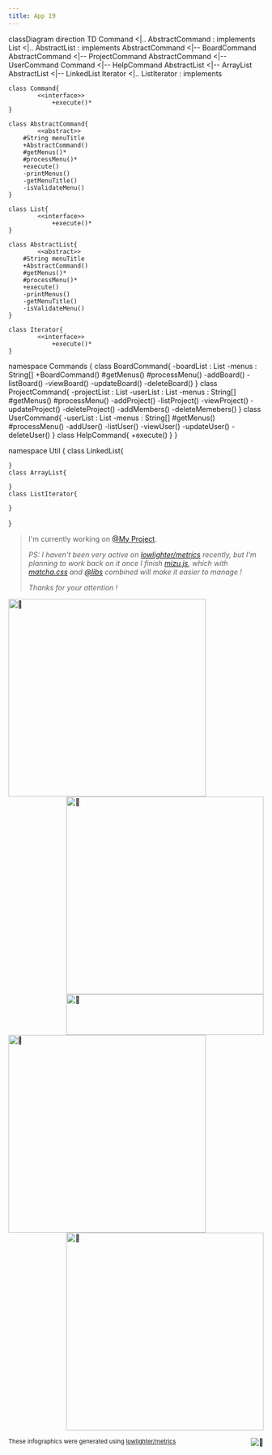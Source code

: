 ```yaml
---
title: App 19
---
```

classDiagram
		direction TD
    Command <|.. AbstractCommand : implements
    List <|.. AbstractList : implements
    AbstractCommand <|-- BoardCommand
    AbstractCommand <|-- ProjectCommand
    AbstractCommand <|-- UserCommand
    Command <|-- HelpCommand
    AbstractList <|-- ArrayList
    AbstractList <|-- LinkedList
    Iterator <|.. ListIterator : implements
    
    class Command{
		    <<interface>>
				+execute()*
    }
    
    class AbstractCommand{
    		<<abstract>>
        #String menuTitle
        +AbstractCommand()
        #getMenus()*
        #processMenu()*
        +execute()
        -printMenus()
        -getMenuTitle()
        -isValidateMenu()
    }
    
    class List{
		    <<interface>>
				+execute()*
    }    
    
    class AbstractList{
    		<<abstract>>
        #String menuTitle
        +AbstractCommand()
        #getMenus()*
        #processMenu()*
        +execute()
        -printMenus()
        -getMenuTitle()
        -isValidateMenu()
    }
    
    class Iterator{
		    <<interface>>
				+execute()*
    }       

namespace Commands {
    class BoardCommand{
        -boardList : List
        -menus : String[]
        +BoardCommand()
        #getMenus()
        #processMenu()
        -addBoard()
        -listBoard()
        -viewBoard()
        -updateBoard()
        -deleteBoard()
    }
    class ProjectCommand{
        -projectList : List
        -userList : List 
        -menus : String[]
        #getMenus()
        #processMenu()
        -addProject()
        -listProject()
        -viewProject()
        -updateProject()
        -deleteProject()
        -addMembers()
        -deleteMemebers()
    }
    class UserCommand{
        -userList : List
        -menus : String[]
        #getMenus()
        #processMenu()
        -addUser()
        -listUser()
        -viewUser()
        -updateUser()
        -deleteUser()
    }
    class HelpCommand{
        +execute()
    }
}



namespace Util {
    class LinkedList{

    }
    class ArrayList{

    }
    class ListIterator{

    }
}




> I'm currently working on [@My Project](https://github.com/backnback/bitcamp-mystudy/tree/main/myapp).
> 
> 
> *PS: I haven't been very active on [lowlighter/metrics](https://github.com/lowlighter/metrics) recently, but I'm planning to work back on it once I finish [mizu.js](https://mizu.sh), which with [matcha.css](https://matcha.mizu.sh) and [@libs](https://github.com/lowlighter/libs) combined will make it easier to manage !*
> 
> *Thanks for your attention !*

[<img align="left" width="390" alt="🦑" src="https://gist.githubusercontent.com/lowlighter/3c6eaedf50273adfb7a510822672f570/raw/general.svg">](#)
[<img align="right" width="390" alt="🦑" src="https://gist.githubusercontent.com/lowlighter/3c6eaedf50273adfb7a510822672f570/raw/medias.svg?p">](#)
[<img align="right" width="390" height="80" alt="🦑" src="https://gist.githubusercontent.com/lowlighter/3c6eaedf50273adfb7a510822672f570/raw/placeholder.svg">](#)

[<img align="left" width="390" alt="🦑" src="https://gist.githubusercontent.com/lowlighter/3c6eaedf50273adfb7a510822672f570/raw/sponsors.svg">](https://github.com/sponsors/lowlighter)
[<img align="right" width="390" alt="🦑" src="https://gist.githubusercontent.com/lowlighter/3c6eaedf50273adfb7a510822672f570/raw/achievements.svg">](#)

[<img width="100%" height="1" alt="🦑" src="https://gist.githubusercontent.com/lowlighter/3c6eaedf50273adfb7a510822672f570/raw/placeholder.svg">](#)

[<img align="right" alt="🦑" src="https://github.com/lowlighter/lowlighter/assets/22963968/f03a6539-5f5e-4e29-8cc5-8f2138660440">](#)



<sub>These infographics were generated using [lowlighter/metrics](https://github.com/lowlighter/metrics)</sub>

<!-- Grizzco: https://user-images.githubusercontent.com/22963968/190084456-0e077445-abae-4355-8061-5f0830a48d6e.png -->
<!-- Until that day: https://user-images.githubusercontent.com/22963968/159836902-a7553777-f1e2-49ed-90fc-9721322b3f44.png -->
<!-- The betrayer: https://user-images.githubusercontent.com/22963968/155458995-e4c24fff-d667-48cd-a1ce-1f66cd233a14.png -->
<!-- The world ender: https://user-images.githubusercontent.com/22963968/130322172-4e4996cd-eb3d-4013-9fc2-47e573413310.png -->
<!-- Farewell Miura: https://user-images.githubusercontent.com/22963968/119890439-1ff29f00-bf38-11eb-8515-d0a9c3c8a6b6.png -->
<!-- First steps with JavaScript: https://user-images.githubusercontent.com/22963968/114021347-e3c48b80-9870-11eb-8bc8-998bf39b4d0d.png -->
